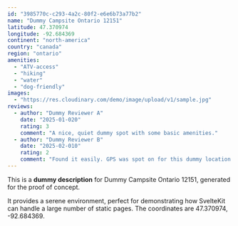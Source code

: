 ```yaml
---
id: "3985770c-c293-4a2c-80f2-e6e6b73a77b2"
name: "Dummy Campsite Ontario 12151"
latitude: 47.370974
longitude: -92.684369
continent: "north-america"
country: "canada"
region: "ontario"
amenities:
  - "ATV-access"
  - "hiking"
  - "water"
  - "dog-friendly"
images:
  - "https://res.cloudinary.com/demo/image/upload/v1/sample.jpg"
reviews:
  - author: "Dummy Reviewer A"
    date: "2025-01-020"
    rating: 3
    comment: "A nice, quiet dummy spot with some basic amenities."
  - author: "Dummy Reviewer B"
    date: "2025-02-010"
    rating: 2
    comment: "Found it easily. GPS was spot on for this dummy location."
---
```


This is a **dummy description** for Dummy Campsite Ontario 12151, generated for the proof of concept.

It provides a serene environment, perfect for demonstrating how SvelteKit can handle a large number of static pages. The coordinates are 47.370974, -92.684369.
